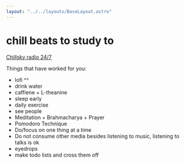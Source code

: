 ```yaml
---
layout: "../../layouts/BaseLayout.astro"
---
```


# chill beats to study to

[Chillsky radio 24/7](https://chillsky.com/)

Things that have worked for you:

- lofi ^^
- drink water
- caffiene + L-theanine
- sleep early
- daily exercise
- see people
- Meditation + Brahmacharya + Prayer
- Pomodoro Technique
- Do/focus on one thing at a time
- Do not consume other media besides listening to music, listening to talks is ok
- eyedrops
- make todo lists and cross them off
